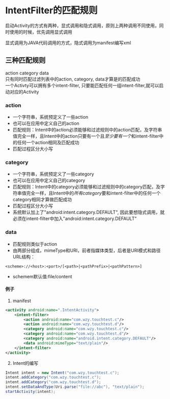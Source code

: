 # IntentFilter的匹配规则

启动Activity的方式有两种，显式调用和隐式调用，原则上两种调用不同使用，同时使用的时候，优先调用显式调用

显式调用为JAVA代码调用的方式，隐式调用为manifest编写xml

## 三种匹配规则

action category data  
只有同时匹配过滤列表中的action, category, data才算是的匹配成功  
一个Activty可以拥有多个intent-filter, 只要能匹配任何一组intent-filter,就可以启动对应的Activity

### action
* 一个字符串，系统预定义了一些action
* 也可以在应用中定义自己的action
* 匹配规则：Intent中的action必须能够和过滤规则中的action匹配，及字符串值完全一样，且Intent中的action只要有一个且*至少要有一个*和intent-filter中的任何一个action相同及匹配成功
* 匹配过程区分大小写

### category
* 一个字符串，系统预定义了一些category
* 也可以在应用中定义自己的category
* 匹配规则：Intent中的category必须能够和过滤规则中的category匹配，及字符串值完全一样，且Intent中的*所有category*要和intent-filter中的任何一个category相同才算做匹配成功
* 匹配过程区分大小写
* 系统默认加上了"android:intent.category.DEFAULT", 因此要想隐式调用，就必须在intent-filter中加入"android:intent.category.DEFAULT"

### data
* 匹配规则类似于action
* 由两部分组成，mimeType和URI，前者指媒体类型，后者是URI模式和路径  
URL结构：
```
<scheme>://<host>:<port>/[<path>|<pathPrefix>|<pathPattern>]
```
* schemem默认值:file/content


#### 例子
1. manifest 
``` xml
<activity android:name=".IntentActivity">
    <intent-filter>
        <action android:name="com.wzy.touchtest.c"/>
        <action android:name="com.wzy.touchtest.d"/>
        <category android:name="com.wzy.touchtest.c"/>
        <category android:name="com.wzy.touchtest.d"/>
        <category android:name="android.intent.category.DEFAULT"/>
        <data android:mimeType="text/plain"/>
    </intent-filter>
</activity>
```

2. Intent的编写
```java
Intent intent = new Intent("com.wzy.touchtest.c");
intent.addCategory("com.wzy.touchtest.c");
intent.addCategory("com.wzy.touchtest.d");
intent.setDataAndType(Uri.parse("file://abc"), "text/plain");
startActivity(intent);
```
